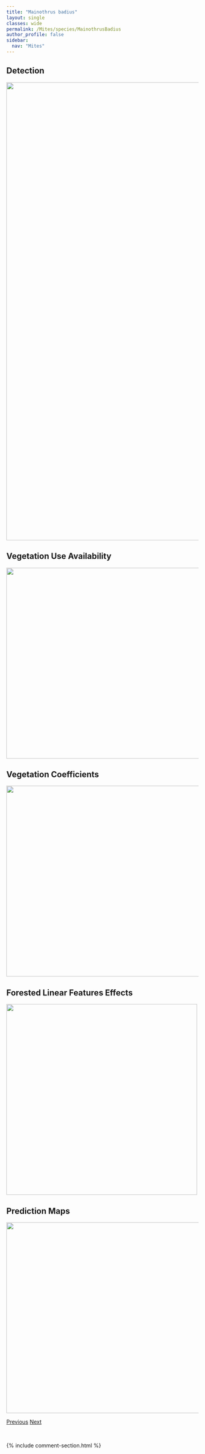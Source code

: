 ```yaml
---
title: "Mainothrus badius"
layout: single
classes: wide
permalink: /Mites/species/MainothrusBadius
author_profile: false
sidebar:
  nav: "Mites"
---
```


<h2>Detection</h2>

<a href="https://drive.google.com/uc?export=view&id=1yjqTnR67L5zDETA7C3suS0zC1TgrQFZW">
<img src="https://drive.google.com/uc?export=view&id=1yjqTnR67L5zDETA7C3suS0zC1TgrQFZW" height = "1200" width = "800">
</a>


<h2>Vegetation Use Availability</h2>

<a href="https://drive.google.com/uc?export=view&id=1aNbmshyIgQFZHyPxTYpMmDnsnDwkiA3u">
<img src="https://drive.google.com/uc?export=view&id=1aNbmshyIgQFZHyPxTYpMmDnsnDwkiA3u" height = "500" width = "1000">
</a>


<h2>Vegetation Coefficients</h2>

<a href="https://drive.google.com/uc?export=view&id=1p1ePFqvkP6Jajnm3w6JDDfc6LhqyhMyV">
<img src="https://drive.google.com/uc?export=view&id=1p1ePFqvkP6Jajnm3w6JDDfc6LhqyhMyV" height = "500" width = "1000">
</a>


<h2>Forested Linear Features Effects</h2>

<a href="https://drive.google.com/uc?export=view&id=1LbdPZGqsqvjvznDx0Lanz9frV4iTc7wK">
<img src="https://drive.google.com/uc?export=view&id=1LbdPZGqsqvjvznDx0Lanz9frV4iTc7wK" height = "500" width = "500">
</a>


<h2>Prediction Maps</h2>

<a href="https://drive.google.com/uc?export=view&id=18Cqzo--el75PyCxPhGfFYtilZbeP7vDJ">
<img src="https://drive.google.com/uc?export=view&id=18Cqzo--el75PyCxPhGfFYtilZbeP7vDJ" height = "500" width = "1000">
</a>


<a href="/DevelopmentWebsite/Mites/species/LucoppiaSp1LML" class="pagination--pager" title="Lucoppia sp. 1 LML">Previous</a> <a href="/DevelopmentWebsite/Mites/species/MalaconothrusMollisetosus" class="pagination--pager" title="Malaconothrus mollisetosus">Next</a>

<p>&nbsp;</p>

{% include comment-section.html %}
